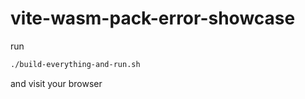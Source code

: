 # vite-wasm-pack-error-showcase
run 
```bash
./build-everything-and-run.sh
```

and visit your browser
